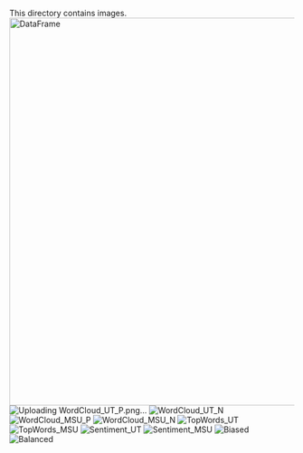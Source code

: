 This directory contains images.<img width="686" alt="DataFrame" src="https://github.com/Phyo-Wai-Yan-Win/Text-Analysis-on-Reviews_NLP/assets/132968939/8bdc0571-0e0d-4798-8a5f-096129e408f2">
![Uploading WordCloud_UT_P.png…]()
![WordCloud_UT_N](https://github.com/Phyo-Wai-Yan-Win/Text-Analysis-on-Reviews_NLP/assets/132968939/7df7f960-f35a-44fd-bf04-941c3110fcf9)
![WordCloud_MSU_P](https://github.com/Phyo-Wai-Yan-Win/Text-Analysis-on-Reviews_NLP/assets/132968939/29cd7e50-b721-4f28-b0c2-30a203cd7af4)
![WordCloud_MSU_N](https://github.com/Phyo-Wai-Yan-Win/Text-Analysis-on-Reviews_NLP/assets/132968939/2c53b685-57f1-4ab5-bf02-7e001ec6235c)
![TopWords_UT](https://github.com/Phyo-Wai-Yan-Win/Text-Analysis-on-Reviews_NLP/assets/132968939/d02c84aa-74d4-48b3-aeb3-c30234112f45)
![TopWords_MSU](https://github.com/Phyo-Wai-Yan-Win/Text-Analysis-on-Reviews_NLP/assets/132968939/4f4746c3-9b18-40ab-ad79-08dca6e4576b)
![Sentiment_UT](https://github.com/Phyo-Wai-Yan-Win/Text-Analysis-on-Reviews_NLP/assets/132968939/f633ce4d-a3c8-4937-9f67-7161edcd6804)
![Sentiment_MSU](https://github.com/Phyo-Wai-Yan-Win/Text-Analysis-on-Reviews_NLP/assets/132968939/f9f96296-0da9-4aab-9355-e6ca4c7c78d0)
![Biased](https://github.com/Phyo-Wai-Yan-Win/Text-Analysis-on-Reviews_NLP/assets/132968939/8d159182-637b-410f-a5e6-893132fe7ad9)
![Balanced](https://github.com/Phyo-Wai-Yan-Win/Text-Analysis-on-Reviews_NLP/assets/132968939/54370b77-1633-4fab-bd14-801aacca8fa3)
